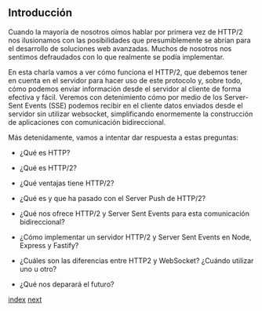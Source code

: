 ## Introducción

Cuando la mayoría de nosotros oímos hablar por primera vez de HTTP/2 nos ilusionamos con las posibilidades que
presumiblemente se abrían para el desarrollo de soluciones web avanzadas. Muchos de nosotros nos sentimos defraudados
con lo que realmente se podía implementar.

En esta charla vamos a ver cómo funciona el HTTP/2, que debemos tener en cuenta en el servidor para hacer uso de este
protocolo y, sobre todo, cómo podemos enviar información desde el servidor al cliente de forma efectiva y fácil. Veremos
con detenimiento cómo por medio de los Server-Sent Events (SSE) podemos recibir en el cliente datos enviados desde el
servidor sin utilizar websocket, simplificando enormemente la construcción de aplicaciones con comunicación
bidireccional.

Más detenidamente, vamos a intentar dar respuesta a estas preguntas:

- ¿Qué es HTTP?

- ¿Qué es HTTP/2?

- ¿Qué ventajas tiene HTTP/2?

- ¿Qué es y que ha pasado con el Server Push de HTTP/2?

- ¿Qué nos ofrece HTTP/2 y Server Sent Events para esta comunicación bidireccional?

- ¿Cómo implementar un servidor HTTP/2 y Server Sent Events en Node, Express y Fastify?

- ¿Cuáles son las diferencias entre HTTP2 y WebSocket? ¿Cuándo utilizar uno u otro?

- ¿Qué nos deparará el futuro?

[index](README.md) [next](CH-01.md)